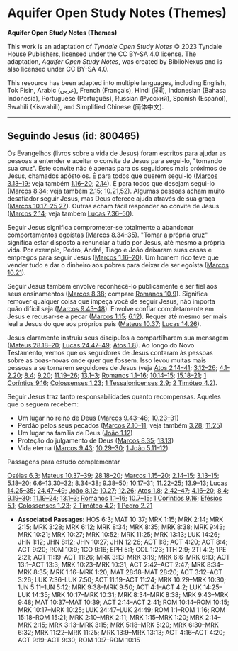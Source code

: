 # Aquifer Open Study Notes (Themes)

**Aquifer Open Study Notes (Themes)**

This work is an adaptation of *Tyndale Open Study Notes* © 2023 Tyndale House Publishers, licensed under the CC BY\-SA 4\.0 license. The adaptation, *Aquifer Open Study Notes*, was created by BiblioNexus and is also licensed under CC BY\-SA 4\.0\.

This resource has been adapted into multiple languages, including English, Tok Pisin, Arabic (عربي), French (Français), Hindi (हिंदी), Indonesian (Bahasa Indonesia), Portuguese (Português), Russian (Русский), Spanish (Español), Swahili (Kiswahili), and Simplified Chinese (简体中文).



--------------------------------

## Seguindo Jesus (id: 800465)

Os Evangelhos (livros sobre a vida de Jesus) foram escritos para ajudar as pessoas a entender e aceitar o convite de Jesus para segui\-lo, "tomando sua cruz". Este convite não é apenas para os seguidores mais próximos de Jesus, chamados apóstolos. É para todos que querem segui\-lo ([Marcos 3\.13–19](https://ref.ly/Mark3:13-Mark3:19); veja também [1\.16–20](https://ref.ly/Mark1:16-Mark1:20); [2\.14](https://ref.ly/Mark2:14)). É para todos que desejam segui\-lo ([Marcos 8\.34](https://ref.ly/Mark8:34); veja também [2\.15](https://ref.ly/Mark2:15); [10\.21](https://ref.ly/Mark10:21),[52](https://ref.ly/Mark10:52)). Algumas pessoas acham muito desafiador seguir Jesus, mas Deus oferece ajuda através de sua graça ([Marcos 10\.17–25,](https://ref.ly/Mark10:17-Mark10:25)[27](https://ref.ly/Mark10:27)). Outras acham fácil responder ao convite de Jesus ([Marcos 2\.14](https://ref.ly/Mark2:14); veja também [Lucas 7\.36–50](https://ref.ly/Luke7:36-Luke7:50)).

Seguir Jesus significa comprometer\-se totalmente a abandonar comportamentos egoístas ([Marcos 8\.34–35](https://ref.ly/Mark8:34-Mark8:35)). "Tomar a própria cruz" significa estar disposto a renunciar a tudo por Jesus, até mesmo a própria vida. Por exemplo, Pedro, André, Tiago e João deixaram suas casas e empregos para seguir Jesus ([Marcos 1\.16–20](https://ref.ly/Mark1:16-Mark1:20)). Um homem rico teve que vender tudo e dar o dinheiro aos pobres para deixar de ser egoísta ([Marcos 10\.21](https://ref.ly/Mark10:21)).

Seguir Jesus também envolve reconhecê\-lo publicamente e ser fiel aos seus ensinamentos ([Marcos 8\.38](https://ref.ly/Mark8:38); compare [Romanos 10\.9](https://ref.ly/Rom10:9)). Significa remover qualquer coisa que impeça você de seguir Jesus, não importa quão difícil seja ([Marcos 9\.43–48](https://ref.ly/Mark9:43-Mark9:48)). Envolve confiar completamente em Jesus e recusar\-se a pecar ([Marcos 1\.15](https://ref.ly/Mark1:15); [6\.12](https://ref.ly/Mark6:12)). Requer até mesmo ser mais leal a Jesus do que aos próprios pais ([Mateus 10\.37](https://ref.ly/Matt10:37); [Lucas 14\.26](https://ref.ly/Luke14:26)).

Jesus claramente instruiu seus discípulos a compartilharem sua mensagem ([Mateus 28\.18–20](https://ref.ly/Matt28:18-Matt28:20); [Lucas 24\.47–49](https://ref.ly/Luke24:47-Luke24:49); [Atos 1\.8](https://ref.ly/Acts1:8)). Ao longo do Novo Testamento, vemos que os seguidores de Jesus contaram às pessoas sobre as boas\-novas onde quer que fossem. Isso levou muitas mais pessoas a se tornarem seguidores de Jesus (veja [Atos 2\.14–41](https://ref.ly/Acts2:14-Acts2:41); [3\.12–26](https://ref.ly/Acts3:12-Acts3:26); [4\.1–2](https://ref.ly/Acts4:1-Acts4:2),[20](https://ref.ly/Acts4:20); [8\.4](https://ref.ly/Acts8:4); [9\.20](https://ref.ly/Acts9:20); [11\.19–26](https://ref.ly/Acts11:19-Acts11:26); [13\.1–3](https://ref.ly/Acts13:1-Acts13:3); [Romanos 1\.1–16](https://ref.ly/Rom1:1-Rom1:16); [10\.14–15](https://ref.ly/Rom10:14-Rom10:15); [15\.18–21](https://ref.ly/Rom15:18-Rom15:21); [1 Coríntios 9\.16](https://ref.ly/1Cor9:16); [Colossenses 1\.23](https://ref.ly/Col1:23); [1 Tessalonicenses 2\.9](https://ref.ly/1Thess2:9); [2 Timóteo 4\.2](https://ref.ly/2Tim4:2)).

Seguir Jesus traz tanto responsabilidades quanto recompensas. Aqueles que o seguem recebem:

* Um lugar no reino de Deus ([Marcos 9\.43–48](https://ref.ly/Mark9:43-Mark9:48); [10\.23–31](https://ref.ly/Mark10:23-Mark10:31))
* Perdão pelos seus pecados ([Marcos 2\.10–11](https://ref.ly/Mark2:10-Mark2:11); veja também [3\.28](https://ref.ly/Mark3:28); [11\.25](https://ref.ly/Mark11:25))
* Um lugar na família de Deus ([João 1\.12](https://ref.ly/John1:12))
* Proteção do julgamento de Deus ([Marcos 8\.35](https://ref.ly/Mark8:35); [13\.13](https://ref.ly/Mark13:13))
* Vida eterna ([Marcos 9\.43](https://ref.ly/Mark9:43); [10\.29–30](https://ref.ly/Mark10:29-Mark10:30); [1 João 5\.11–12](https://ref.ly/1John5:11-1John5:12))

Passagens para estudo complementar

[Oséias 6\.3](https://ref.ly/Hos6:3); [Mateus 10\.37–39](https://ref.ly/Matt10:37-Matt10:39); [28\.18–20](https://ref.ly/Matt28:18-Matt28:20); [Marcos 1\.15–20](https://ref.ly/Mark1:15-Mark1:20); [2\.14–15](https://ref.ly/Mark2:14-Mark2:15); [3\.13–15](https://ref.ly/Mark3:13-Mark3:15); [5\.18–20](https://ref.ly/Mark5:18-Mark5:20); [6\.6–13](https://ref.ly/Mark6:6-Mark6:13),[30–32](https://ref.ly/Mark6:30-Mark6:32); [8\.34–38](https://ref.ly/Mark8:34-Mark8:38); [9\.38–50](https://ref.ly/Mark9:38-Mark9:50); [10\.17–31](https://ref.ly/Mark10:17-Mark10:31); [11\.22–25](https://ref.ly/Mark11:22-Mark11:25); [13\.9–13](https://ref.ly/Mark13:9-Mark13:13); [Lucas 14\.25–35](https://ref.ly/Luke14:25-Luke14:35); [24\.47–49](https://ref.ly/Luke24:47-Luke24:49); [João 8\.12](https://ref.ly/John8:12); [10\.27](https://ref.ly/John10:27); [12\.26](https://ref.ly/John12:26); [Atos 1\.8](https://ref.ly/Acts1:8); [2\.42–47](https://ref.ly/Acts2:42-Acts2:47); [4\.16–20](https://ref.ly/Acts4:16-Acts4:20); [8\.4](https://ref.ly/Acts8:4); [9\.19–30](https://ref.ly/Acts9:19-Acts9:30); [11\.19–24](https://ref.ly/Acts11:19-Acts11:24); [13\.1–3](https://ref.ly/Acts13:1-Acts13:3); [Romanos 1\.1–16](https://ref.ly/Rom1:1-Rom1:16); [10\.7–15](https://ref.ly/Rom10:7-Rom10:15); [1 Coríntios 9\.16](https://ref.ly/1Cor9:16); [Efésios 5\.1](https://ref.ly/Eph5:1); [Colossenses 1\.23](https://ref.ly/Col1:23); [2 Timóteo 4\.2](https://ref.ly/2Tim4:2); [1 Pedro 2\.21](https://ref.ly/1Pet2:21)

* **Associated Passages:** HOS 6:3; MAT 10:37; MRK 1:15; MRK 2:14; MRK 2:15; MRK 3:28; MRK 6:12; MRK 8:34; MRK 8:35; MRK 8:38; MRK 9:43; MRK 10:21; MRK 10:27; MRK 10:52; MRK 11:25; MRK 13:13; LUK 14:26; JHN 1:12; JHN 8:12; JHN 10:27; JHN 12:26; ACT 1:8; ACT 4:20; ACT 8:4; ACT 9:20; ROM 10:9; 1CO 9:16; EPH 5:1; COL 1:23; 1TH 2:9; 2TI 4:2; 1PE 2:21; ACT 11:19–ACT 11:26; MRK 3:13–MRK 3:19; MRK 6:6–MRK 6:13; ACT 13:1–ACT 13:3; MRK 10:23–MRK 10:31; ACT 2:42–ACT 2:47; MRK 8:34–MRK 8:35; MRK 1:16–MRK 1:20; MAT 28:18–MAT 28:20; ACT 3:12–ACT 3:26; LUK 7:36–LUK 7:50; ACT 11:19–ACT 11:24; MRK 10:29–MRK 10:30; 1JN 5:11–1JN 5:12; MRK 9:38–MRK 9:50; ACT 4:1–ACT 4:2; LUK 14:25–LUK 14:35; MRK 10:17–MRK 10:31; MRK 8:34–MRK 8:38; MRK 9:43–MRK 9:48; MAT 10:37–MAT 10:39; ACT 2:14–ACT 2:41; ROM 10:14–ROM 10:15; MRK 10:17–MRK 10:25; LUK 24:47–LUK 24:49; ROM 1:1–ROM 1:16; ROM 15:18–ROM 15:21; MRK 2:10–MRK 2:11; MRK 1:15–MRK 1:20; MRK 2:14–MRK 2:15; MRK 3:13–MRK 3:15; MRK 5:18–MRK 5:20; MRK 6:30–MRK 6:32; MRK 11:22–MRK 11:25; MRK 13:9–MRK 13:13; ACT 4:16–ACT 4:20; ACT 9:19–ACT 9:30; ROM 10:7–ROM 10:15

